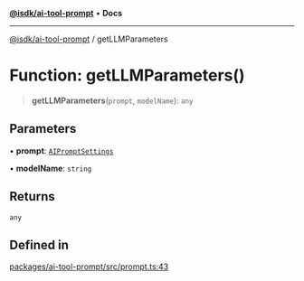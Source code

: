 [**@isdk/ai-tool-prompt**](../README.md) • **Docs**

***

[@isdk/ai-tool-prompt](../globals.md) / getLLMParameters

# Function: getLLMParameters()

> **getLLMParameters**(`prompt`, `modelName`): `any`

## Parameters

• **prompt**: [`AIPromptSettings`](../interfaces/AIPromptSettings.md)

• **modelName**: `string`

## Returns

`any`

## Defined in

[packages/ai-tool-prompt/src/prompt.ts:43](https://github.com/isdk/ai-tool-prompt.js/blob/915769d6b56683475da31584b01ecd159c158470/src/prompt.ts#L43)
